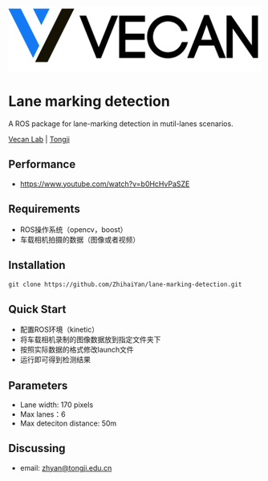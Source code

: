 ![image](https://github.com/ZhihaiYan/figures/blob/master/vecan1.PNG)

Lane marking detection 
=========================


A ROS package for lane-marking detection in mutil-lanes scenarios.

[Vecan Lab](http://vecan.tongji.edu.cn/) | [Tongji](http://www.tongji.edu.cn/)

Performance
------------
* https://www.youtube.com/watch?v=b0HcHvPaSZE

Requirements
------------
* ROS操作系统（opencv，boost）
* 车载相机拍摄的数据（图像或者视频）



Installation
------------
```
git clone https://github.com/ZhihaiYan/lane-marking-detection.git
```

Quick Start
-------------
* 配置ROS环境（kinetic）
* 将车载相机录制的图像数据放到指定文件夹下
* 按照实际数据的格式修改launch文件
* 运行即可得到检测结果

Parameters
-------------
* Lane width: 170 pixels
* Max lanes：6
* Max deteciton distance: 50m


Discussing
----------
- email: zhyan@tongji.edu.cn
